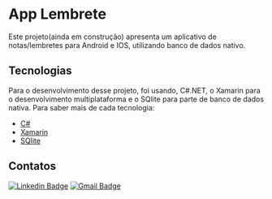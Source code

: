 # App Lembrete
Este projeto(ainda em construção) apresenta um aplicativo de notas/lembretes para Android e IOS, utilizando banco de dados nativo.
## Tecnologias
Para o desenvolvimento desse projeto, foi usando, C#.NET, o Xamarin para o desenvolvimento multiplataforma e o SQlite para 
parte de banco de dados nativa. Para saber mais de cada tecnologia: </br>
- [C#](https://github.com/csharpbrasil)
- [Xamarin](https://github.com/xamarin)
- [SQlite](https://github.com/sqlite/sqlite#sqlite-source-repository)

## Contatos 
[![Linkedin Badge](https://img.shields.io/badge/-LinkedIn-0072b1?style=for-the-badge&logo=Linkedin&logoColor=white)](https://www.linkedin.com/in/emmanuel-cosme-martins-bento-3963bb1b9/ 'Contato pelo LinkedIn')
[![Gmail Badge](https://img.shields.io/badge/-gmail-c14438?style=for-the-badge&logo=Gmail&logoColor=white)](mailto:emmanuelbento6@gmail.com 'Contato via Email')


